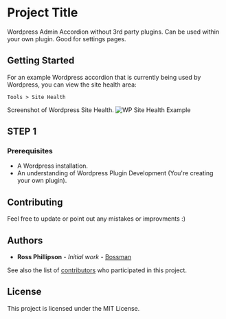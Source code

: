 # Project Title

Wordpress Admin Accordion without 3rd party plugins. Can be used within your own plugin. Good for settings pages.

## Getting Started

For an example Wordpress accordion that is currently being used by Wordpress, you can view the site health area:

```
Tools > Site Health
```
Screenshot of Wordpress Site Health.
![WP Site Health Example](/master/screenshots/accordion-sample-wp-health.png?raw=true "WP Site Health Example")

## STEP 1

### Prerequisites

* A Wordpress installation.
* An understanding of Wordpress Plugin Development (You're creating your own plugin).

## Contributing

Feel free to update or point out any mistakes or improvments :)

## Authors

* **Ross Phillipson** - *Initial work* - [Bossman](https://github.com/Bossman1337)

See also the list of [contributors](https://github.com/Bossman1337/Wordpress-Admin-Accordion-No-Plugins/contributors) who participated in this project.

## License

This project is licensed under the MIT License.